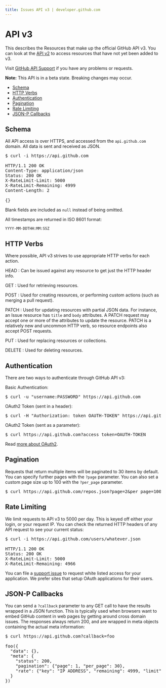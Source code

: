 ```yaml
---
title: Issues API v3 | developer.github.com
---
```


# API v3

This describes the Resources that make up the official GitHub API v3.
You can look at the [API v2](http://develop.github.com/) to access
resources that have not yet been added to v3.

Visit [GitHub API
Support](http://support.github.com/discussions/api) if you
have any problems or requests.

**Note:** This API is in a beta state.  Breaking changes may occur.

* <a href="#schema">Schema</a>
* <a href="#http-verbs">HTTP Verbs</a>
* <a href="#authentication">Authentication</a>
* <a href="#pagination">Pagination</a>
* <a href="#rate-limiting">Rate Limiting</a>
* <a href="#json-p-callbacks">JSON-P Callbacks</a>

## Schema

All API access is over HTTPS, and accessed from the `api.github.com`
domain.  All data is sent and received as JSON.

<pre class="terminal">
$ curl -i https://api.github.com

HTTP/1.1 200 OK
Content-Type: application/json
Status: 200 OK
X-RateLimit-Limit: 5000
X-RateLimit-Remaining: 4999
Content-Length: 2

{}
</pre>

Blank fields are included as `null` instead of being omitted.

All timestamps are returned in ISO 8601 format:

    YYYY-MM-DDTHH:MM:SSZ

## HTTP Verbs

Where possible, API v3 strives to use appropriate HTTP verbs for each
action.

HEAD
: Can be issued against any resource to get just the HTTP header info.

GET
: Used for retrieving resources.

POST
: Used for creating resources, or performing custom actions (such as
merging a pull request).

PATCH
: Used for updating resources with partial JSON data.  For instance, an
Issue resource has `title` and `body` attributes.  A PATCH request may
accept one or more of the attributes to update the resource.  PATCH is a
relatively new and uncommon HTTP verb, so resource endpoints also accept
POST requests.

PUT
: Used for replacing resources or collections.

DELETE
: Used for deleting resources.

## Authentication

There are two ways to authenticate through GitHub API v3:

Basic Authentication:

<pre class="terminal">
$ curl -u "username:PASSWORD" https://api.github.com
</pre>

OAuth2 Token (sent in a header):

<pre class="terminal">
$ curl -H "Authorization: token OAUTH-TOKEN" https://api.github.com
</pre>

OAuth2 Token (sent as a parameter):

<pre class="terminal">
$ curl https://api.github.com?access_token=OAUTH-TOKEN
</pre>

Read [more about OAuth2](http://develop.github.com).

## Pagination

Requests that return multiple items will be paginated to 30 items by
default.  You can specify further pages with the `?page` parameter.  You
can also set a custom page size up to 100 with the `?per_page` parameter.

<pre class="terminal">
$ curl https://api.github.com/repos.json?page=2&per_page=100
</pre>

## Rate Limiting

We limit requests to API v3 to 5000 per day.  This is keyed off either your
login, or your request IP.  You can check the returned HTTP headers of any API
request to see your current status:

<pre class="terminal">
$ curl -i https://api.github.com/users/whatever.json

HTTP/1.1 200 OK
Status: 200 OK
X-RateLimit-Limit: 5000
X-RateLimit-Remaining: 4966
</pre>

You can file a [support issue](http://support.github.com/dashboard/queues/2386-api)
to request white listed access for your application.  We prefer sites that
setup OAuth applications for their users.

## JSON-P Callbacks

You can send a `?callback` parameter to any GET call to have the results
wrapped in a JSON function.  This is typically used when browsers want
to embed GitHub content in web pages by getting around cross domain
issues.  The responses always return 200, and are wrapped in meta
objects containing the actual meta information:

<pre class="terminal">
$ curl https://api.github.com?callback=foo

foo({
  "data": {},
  "meta": {
    "status": 200,
    "pagination": {"page": 1, "per_page": 30},
    "rate": {"key": "IP ADDRESS", "remaining": 4999, "limit": 5000}
  }
})
</pre>
